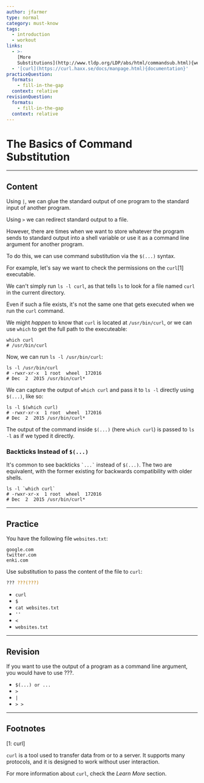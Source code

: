 ```yaml
---
author: jfarmer
type: normal
category: must-know
tags:
  - introduction
  - workout
links:
  - >-
    [More
    Substitutions](http://www.tldp.org/LDP/abs/html/commandsub.html){website}
  - '[curl](https://curl.haxx.se/docs/manpage.html){documentation}'
practiceQuestion:
  formats:
    - fill-in-the-gap
  context: relative
revisionQuestion:
  formats:
    - fill-in-the-gap
  context: relative
---
```


# The Basics of Command Substitution


---

## Content

Using `|`, we can glue the standard output of one program to the standard input of another program. 

Using `>` we can redirect standard output to a file. 

However, there are times when we want to store whatever the program sends to standard output into a shell variable or use it as a command line argument for another program.

To do this, we can use command substitution via the `$(...)` syntax.

For example, let's say we want to check the permissions on the `curl`[1] executable. 

We can't simply run `ls -l curl`, as that tells `ls` to look for a file named `curl` in the current directory. 

Even if such a file exists, it's not the same one that gets executed when we run the `curl` command.

We might *happen* to know that `curl` is located at `/usr/bin/curl`, or we can use `which` to get the full path to the executeable:

```shell
which curl
# /usr/bin/curl
```

Now, we can run `ls -l /usr/bin/curl`:

```shell
ls -l /usr/bin/curl
# -rwxr-xr-x  1 root  wheel  172016
# Dec  2  2015 /usr/bin/curl*
```

We can capture the output of `which curl` and pass it to `ls -l` directly using `$(...)`, like so:

```shell
ls -l $(which curl)
# -rwxr-xr-x  1 root  wheel  172016
# Dec  2  2015 /usr/bin/curl*
```

The output of the command inside `$(...)` (here `which curl`) is passed to `ls -l` as if we typed it directly.

### Backticks Instead of `$(...)`

It's common to see backticks `` `...` `` instead of `$(...)`. The two are equivalent, with the former existing for backwards compatibility with older shells.

```shell
ls -l `which curl`
# -rwxr-xr-x  1 root  wheel  172016
# Dec  2  2015 /usr/bin/curl*
```


---

## Practice

You have the following file `websites.txt`:

```plain-text
google.com
twitter.com
enki.com
```

Use substitution to pass the content of the file to `curl`:

```bash
??? ???(???)
```

- `curl`
- `$`
- `cat websites.txt`
- `''`
- `<`
- `websites.txt`


---

## Revision

If you want to use the output of a program as a command line argument, you would have to use ???.

- `$(...) or ...`
- `>`
- `|`
- `> >`


---

## Footnotes

[1: curl]

`curl` is a tool used to transfer data from or to a server. It supports many protocols, and it is designed to work without user interaction.

For more information about `curl`, check the *Learn More* section.
